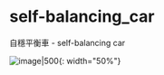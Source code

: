 # self-balancing_car
自穩平衡車 - self-balancing car

![image|500](https://github.com/Kafkakav/self-balancing_car/blob/main/pics/20240719_081115.jpg){: width="50%"}
